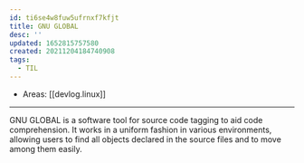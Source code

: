 ```yaml
---
id: ti6se4w8fuw5ufrnxf7kfjt
title: GNU GLOBAL
desc: ''
updated: 1652815757580
created: 20211204184740908
tags:
  - TIL
---
```


- Areas: [[devlog.linux]]

---

GNU GLOBAL is a software tool for source code tagging to aid code comprehension. It works in a uniform fashion in various environments, allowing users to find all objects declared in the source files and to move among them easily.
